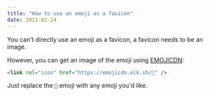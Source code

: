 ```yaml
---
title: "How to use an emoji as a favicon"
date: 2021-01-24
---
```

You can't directly use an emoji as a favicon, a favicon needs to be an image.

However, you can get an image of the emoji using [EMOJICDN](https://emojicdn.elk.sh):

```html
<link rel="icon" href="https://emojicdn.elk.sh/🍉" />
```

Just replace the `🍉` emoji with any emoji you'd like.